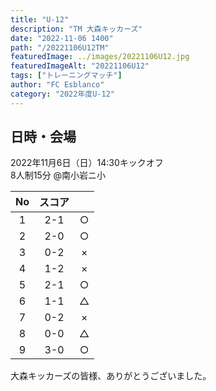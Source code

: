 ```yaml
---
title: "U-12"
description: "TM 大森キッカーズ"
date: "2022-11-06 1400"
path: "/20221106U12TM"
featuredImage: ../images/20221106U12.jpg
featuredImageAlt: "20221106U12"
tags: ["トレーニングマッチ"]
author: "FC Esblanco"
category: "2022年度U-12"
---
```


## 日時・会場

2022年11月6日（日）14:30キックオフ<br>
8人制15分
@南小岩ニ小

|No  | スコア |   |
|:--:|:-----:|:-:|
| 1  | 2-1    |○ |
| 2  | 2-0    |○ |
| 3  | 0-2    |× |
| 4  | 1-2    |× |
| 5  | 2-1    |○ |
| 6  | 1-1    |△ |
| 7  | 0-2    |× |
| 8  | 0-0    |△ |
| 9  | 3-0    |○ |

大森キッカーズの皆様、ありがとうございました。